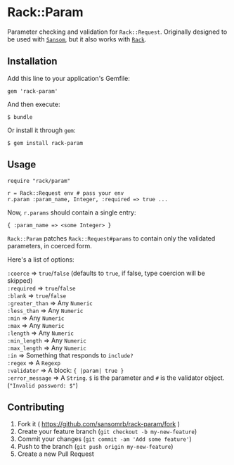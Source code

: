 # Rack::Param

Parameter checking and validation for `Rack::Request`. Originally designed to be used with [`Sansom`](http://github.com/fhsjaagshs/fhsjaagshs), but it also works with [`Rack`](http://github.com/rack/rack).

## Installation

Add this line to your application's Gemfile:

    gem 'rack-param'

And then execute:

    $ bundle

Or install it through `gem`:

    $ gem install rack-param

## Usage

    require "rack/param"
    
    r = Rack::Request env # pass your env
    r.param :param_name, Integer, :required => true ...
    
Now, `r.params` should contain a single entry:
    
    { :param_name => <some Integer> }
    
`Rack::Param` patches `Rack::Request#params` to contain only the validated parameters, in coerced form.

Here's a list of options:

`:coerce` => `true`/`false` (defaults to `true`, if false, type coercion will be skipped)<br />
`:required` => `true`/`false`<br />
`:blank` => `true`/`false`<br />
`:greater_than` => Any `Numeric`<br />
`:less_than` => Any `Numeric`<br />
`:min` => Any `Numeric`<br />
`:max` => Any `Numeric`<br />
`:length` => Any `Numeric`<br />
`:min_length` => Any `Numeric`<br />
`:max_length` => Any `Numeric`<br />
`:in` => Something that responds to `include?`<br />
`:regex` => A `Regexp`<br />
`:validator` => A block: `{ |param| true }`<br />
`:error_message` => A `String`. `$` is the parameter and `#` is the validator object. (`"Invalid password: $"`)

## Contributing

1. Fork it ( https://github.com/sansomrb/rack-param/fork )
2. Create your feature branch (`git checkout -b my-new-feature`)
3. Commit your changes (`git commit -am 'Add some feature'`)
4. Push to the branch (`git push origin my-new-feature`)
5. Create a new Pull Request
